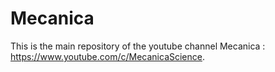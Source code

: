 # Mecanica
This is the main repository of the youtube channel Mecanica : https://www.youtube.com/c/MecanicaScience.
